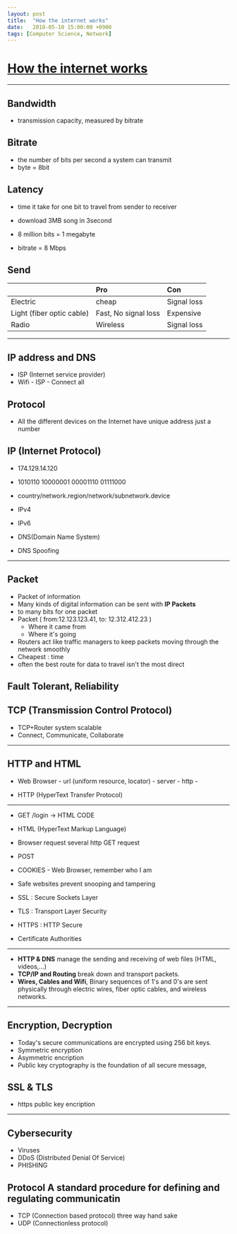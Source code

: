 ```yaml
---
layout: post
title:  "How the internet works"
date:   2018-05-10 15:00:00 +0900
tags: [Computer Science, Network]
---
```



# [How the internet works](https://www.khanacademy.org/computing/computer-science/internet-intro#internet-works-intro)

---

## Bandwidth

- transmission capacity, measured by bitrate

## Bitrate

- the number of bits per second a system can transmit
- byte = 8bit

## Latency
- time it take for one bit to travel from sender to receiver

- download 3MB song in 3second
- 8 million bits = 1 megabyte
- bitrate = 8 Mbps

## Send

| | Pro | Con | 
|:--|:--|:--|
| Electric | cheap | Signal loss |
| Light (fiber optic cable) | Fast, No signal loss | Expensive |
| Radio | Wireless | Signal loss | 

---

## IP address and DNS

- ISP (Internet service provider)
- Wifi - ISP - Connect all

## Protocol
- All the different devices on the Internet have unique address just a number

## IP (Internet Protocol)

- 174.129.14.120
- 1010110 10000001 00001110 01111000
- country/network.region/network/subnetwork.device

- IPv4
- IPv6

- DNS(Domain Name System)
- DNS Spoofing

---

## Packet

- Packet of information
- Many kinds of digital information can be sent with **IP Packets**
- to many bits for one packet
- Packet ( from:12.123.123.41, to: 12.312.412.23 )
	- Where it came from
	- Where it's going
- Routers act like traffic managers to keep packets moving through the network smoothly
- Cheapest : time
- often the best route for data to travel isn't the most direct

## Fault Tolerant, Reliability

## TCP (Transmission Control Protocol)

- TCP+Router system scalable
- Connect, Communicate, Collaborate

---

## HTTP and HTML

- Web Browser - url (uniform resource, locator) - server - http - 

- HTTP (HyperText Transfer Protocol)

---

- GET /login -> HTML CODE
- HTML (HyperText Markup Language)

- Browser request several http GET request

- POST 

- COOKIES - Web Browser, remember who I am 

- Safe websites prevent snooping and tampering

- SSL : Secure Sockets Layer
- TLS : Transport Layer Security

- HTTPS : HTTP Secure

- Certificate Authorities

---

- **HTTP & DNS** manage the sending and receiving of web files (HTML, videos,...)
- **TCP/IP and Routing** break down and transport packets.
- **Wires, Cables and Wifi**, Binary sequences of 1's and 0's are sent physically through electric wires, fiber optic cables, and wireless networks.

---

## Encryption, Decryption

- Today's secure communications are encrypted using 256 bit keys.
- Symmetric encryption
- Asymmetric encription
- Public key cryptography is the foundation of all secure message, 

## SSL & TLS
- https public key encription

---

## Cybersecurity
- Viruses
- DDoS (Distributed Denial Of Service)
- PHISHING

## Protocol A standard procedure for defining and regulating communicatin
- TCP (Connection based protocol) three way hand sake
- UDP (Connectionless protocol)


